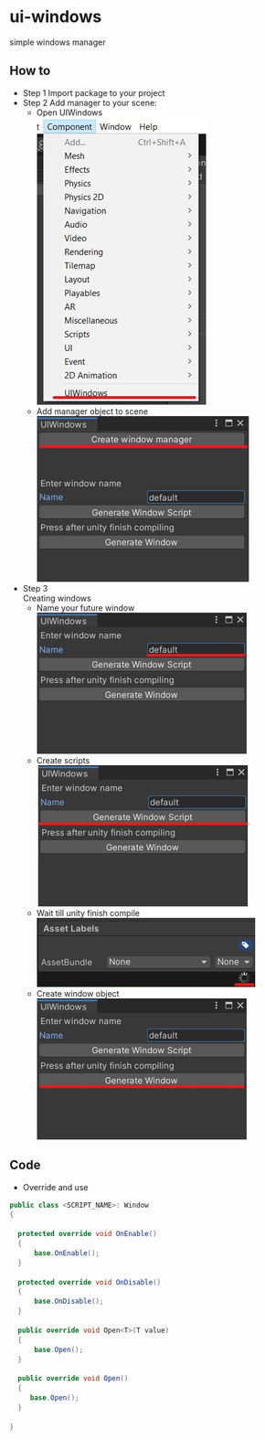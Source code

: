 # ui-windows
 simple windows manager

 ## How to
 - Step 1
 Import package to your project
 - Step 2
 Add manager to your scene:
    - Open UIWindows  
    ![manger-window](.Images/components-uiwindows.jpg?raw=true "manager-window")      
    - Add manager object to scene  
    ![manger-on-scene](.Images/create-mager.jpg?raw=true "manager-on-scene")  
 - Step 3  
 Creating windows  
    - Name your future window  
    ![window-naming](.Images/enter-window-name.jpg?raw=true "window-naming")  
    - Create scripts  
    ![scripts-generation](.Images/generate-scripts.jpg?raw=true "scripts-generation")  
    - Wait till unity finish compile  
    ![wait](.Images/wait.jpg?raw=true "wait")  
    - Create window object  
    ![generate-window](.Images/generate-window.jpg?raw=true "generate-window")  
 ## Code  
  - Override and use
   ```cs
   public class <SCRIPT_NAME>: Window
   {

     protected override void OnEnable()
     {
         base.OnEnable();
     }

     protected override void OnDisable()
     {
         base.OnDisable();        
     }

     public override void Open<T>(T value)
     {
         base.Open();       
     }

     public override void Open()
     {
        base.Open();       
     }

   }
  ```
